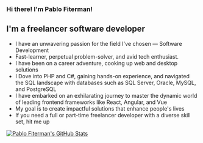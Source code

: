 ### Hi there! I'm Pablo Fiterman!

## I'm a freelancer software developer

- I have an unwavering passion for the field I've chosen — Software Development
- Fast-learner, perpetual problem-solver, and avid tech enthusiast.
- I have been on a career adventure, cooking up web and desktop solutions
- I Dove into PHP and C#, gaining hands-on experience, and navigated the SQL landscape with databases such as SQL Server, Oracle, MySQL, and PostgreSQL
- I have embarked on an exhilarating journey to master the dynamic world of leading frontend frameworks like React, Angular, and Vue
- My goal is to create impactful solutions that enhance people's lives
- If you need a full or part-time freelancer developer with a diverse skill set, hit me up

<a href="https://github-readme-stats.vercel.app/api?username=pfiterman&show_icons=true&hide_border=true&count_private=true&include_all_commits=true&theme=radical">
  <img align="center" alt="Pablo Fiterman's GitHub Stats" src="https://github-readme-stats.vercel.app/api?username=pfiterman&show_icons=true&hide_border=true&count_private=true&include_all_commits=true&theme=radical" />
</a>
<br/>
